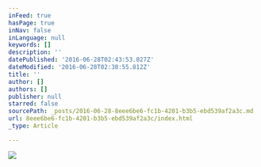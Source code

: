 ```yaml
---
inFeed: true
hasPage: true
inNav: false
inLanguage: null
keywords: []
description: ''
datePublished: '2016-06-28T02:43:53.027Z'
dateModified: '2016-06-28T02:38:55.812Z'
title: ''
author: []
authors: []
publisher: null
starred: false
sourcePath: _posts/2016-06-28-8eee6be6-fc1b-4201-b3b5-ebd539af2a3c.md
url: 8eee6be6-fc1b-4201-b3b5-ebd539af2a3c/index.html
_type: Article

---
```

![](https://the-grid-user-content.s3-us-west-2.amazonaws.com/5ae12a97-45df-4856-9c04-615650ea7064.jpg)